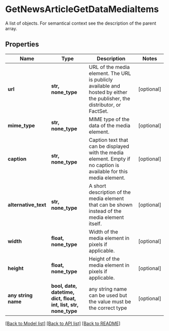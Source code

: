 # GetNewsArticleGetDataMediaItems

A list of objects. For semantical context see the description of the parent array.

## Properties
Name | Type | Description | Notes
------------ | ------------- | ------------- | -------------
**url** | **str, none_type** | URL of the media element. The URL is publicly available and hosted by either the publisher, the distributor, or FactSet. | [optional] 
**mime_type** | **str, none_type** | MIME type of the data of the media element. | [optional] 
**caption** | **str, none_type** | Caption text that can be displayed with the media element. Empty if no caption is available for this media element. | [optional] 
**alternative_text** | **str, none_type** | A short description of the media element that can be shown instead of the media element itself. | [optional] 
**width** | **float, none_type** | Width of the media element in pixels if applicable. | [optional] 
**height** | **float, none_type** | Height of the media element in pixels if applicable. | [optional] 
**any string name** | **bool, date, datetime, dict, float, int, list, str, none_type** | any string name can be used but the value must be the correct type | [optional]

[[Back to Model list]](../README.md#documentation-for-models) [[Back to API list]](../README.md#documentation-for-api-endpoints) [[Back to README]](../README.md)


